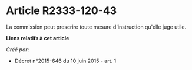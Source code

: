 # Article R2333-120-43

La commission peut prescrire toute mesure d'instruction qu'elle juge utile.

**Liens relatifs à cet article**

_Créé par_:

  - Décret n°2015-646 du 10 juin 2015 - art. 1
